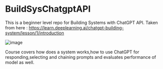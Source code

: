 # BuildSysChatgptAPI

This is a beginner level repo for Building Systems with ChatGPT API.
Taken from here : https://learn.deeplearning.ai/chatgpt-building-system/lesson/1/introduction

![image](https://github.com/SuleymanCetiner/BuildSysChatgptAPI/assets/38746955/7a60c31c-3537-40cc-9c83-00ff2a69aedd)

Course covers how does a system works,how to use ChatGPT for responding,selecting and chaining prompts and 
evaluates performance of model as well.
